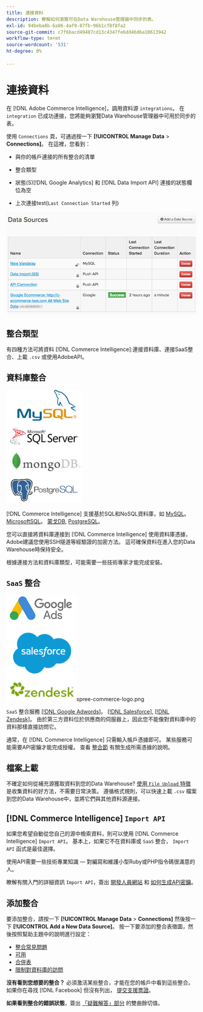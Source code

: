 ```yaml
---
title: 連接資料
description: 瞭解如何瀏覽可在Data Warehouse管理器中同步的表。
exl-id: 94beba8b-6a86-4af9-87fb-96b1cf8f8fa2
source-git-commit: c7f6bacd49487cd13c4347fe6dd46d6a10613942
workflow-type: tm+mt
source-wordcount: '531'
ht-degree: 0%

---
```


# 連接資料

在 [!DNL Adobe Commerce Intelligence]，調用資料源 `integrations`。 在 `integration` 已成功連接，您將能夠瀏覽Data Warehouse管理器中可用於同步的表。

使用 `Connections` 頁，可通過按一下 **[!UICONTROL Manage Data** > **Connections]**。 在這裡，您看到：

* 與你的帳戶連接的所有整合的清單

* 整合類型

* 狀態(S)[!DNL Google Analytics] 和 [!DNL Data Import API] 連接的狀態欄位為空

* 上次連接test(`Last Connection Started` 列)

![資料\_源\_表.png](../../../assets/Data_Sources_Table.png)

## 整合類型

有四種方法可將資料 [!DNL Commerce Intelligence]:連接資料庫、連接SaaS整合、上載 `.csv` 或使用AdobeAPI。

## 資料庫整合

![資料庫\_icons.jpg](../../../assets/Database_icons.jpg)

[!DNL Commerce Intelligence] 支援基於SQL和NoSQL資料庫，如 [MySQL](../../importing-data/integrations/mysql-via-ssh-tunnel.md)。 [MicrosoftSQL](../integrations/microsoft-sql-server.md)。 [蒙戈DB](../integrations/mongodb-via-ssh-tunnel.md), [PostgreSQL](../integrations/postgresql.md)。

您可以直接將資料庫連接到 [!DNL Commerce Intelligence] 使用資料庫憑據，Adobe建議您使用SSH隧道等經驗證的加密方法。 這可確保資料在進入您的Data Warehouse時保持安全。

根據連接方法和資料庫類型，可能需要一些技術專家才能完成安裝。

## `SaaS` 整合

![](../../../assets/SaaS_icons.jpg)spree-commerce-logo.png

`SaaS` 整合服務 [[!DNL Google Adwords]](../integrations/google-adwords.md)。 [[!DNL Salesforce]](../integrations/salesforce.md), [[!DNL Zendesk]](../integrations/zendesk.md)。 由於第三方資料位於供應商的伺服器上，因此您不能像對資料庫中的資料那樣直接訪問它。

通常，在 [!DNL Commerce Intelligence] 只需輸入帳戶憑據即可。 某些服務可能需要API密鑰才能完成授權。 查看 [整合節](../integrations/integrations.md) 有關生成所需憑據的說明。

## 檔案上載

不確定如何從補充源獲取資料到您的Data Warehouse? [使用 `File Upload` 特徵](../connecting-data/using-file-uploader.md) 是收集資料的好方法，不需要日常決策。 遵循格式規則，可以快速上載 `.csv` 檔案到您的Data Warehouse中，並將它們與其他資料源連接。

## [!DNL Commerce Intelligence] `Import API`

如果您希望自動從您自己的源中檢索資料，則可以使用 [!DNL Commerce Intelligence] `Import API`。 基本上，如果它不在資料庫或 `SaaS` 整合， `Import API` 函式是最佳選擇。

使用API需要一些技術專業知識 — 對編寫和維護小型Ruby或PHP指令碼很滿意的人。

瞭解有關入門的詳細資訊 `Import API`，簽出 [開發人員網站](https://developer.adobe.com/commerce/services/reporting/) 和 [如何生成API密鑰](https://developer.adobe.com/commerce/services/reporting/import-api/)。

## 添加整合

要添加整合，請按一下 **[!UICONTROL Manage Data** > **Connections]** 然後按一下 **[!UICONTROL Add a New Data Source]**。 按一下要添加的整合表徵圖，然後按照幫助主題中的說明進行設定：

* [整合常見問題](https://support.magento.com/hc/en-us/sections/360003161871-Integration-FAQ)
* [可用 ](../integrations/integrations.md)
* [合併表](../../../best-practices/consolidating-your-tables.md)
* [限制對資料庫的訪問](../../../administrator/account-management/restrict-db-access.md)

**沒有看到您想要的整合？** 必須激活某些整合，才能在您的帳戶中看到這些整合。 如果你在尋找 [!DNL Facebook] 但沒有列出， [提交支援票證](https://experienceleague.adobe.com/docs/commerce-knowledge-base/kb/troubleshooting/miscellaneous/mbi-service-policies.html)。

**如果看到整合的錯誤狀態**，簽出 [「疑難解答」部分](https://support.magento.com/hc/en-us/sections/360003078151) 的雙曲餘切值。
